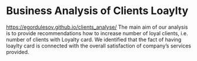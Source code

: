 # Business Analysis of Clients Loaylty 

https://egordulesov.github.io/clients_analyse/
The main aim of our analysis is to provide recommendations how to increase number of loyal clients, i.e. number of clients with Loyalty card. We identified that the fact of having loaylty card is connected with the overall satisfaction of company’s services provided.

